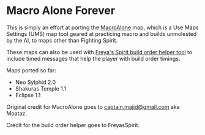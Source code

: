 # Macro Alone Forever

This is simply an effort at porting the [MacroAlone](https://tl.net/forum/brood-war/530524-multitask-macro-training-fighting-spirit) map, which is a Use Maps Settings (UMS) map tool geared at practicing macro and builds unmolested by the AI, to maps other than Fighting Spirit.

These maps can also be used with [Freya's Spirit build order helper tool](https://github.com/FreyasSpirit/freyasspirit.github.io) to include timed messages that help the player with build order timings.

Maps ported so far:
 * Neo Sylphid 2.0
 * Shakuras Temple 1.1
 * Eclipse 1.1
 
Original credit for MacroAlone goes to captain.majid@gmail.com aka Moataz.

Credit for the build order helper goes to FreyasSpirit.
